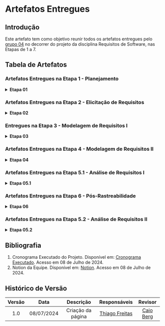 # Artefatos Entregues

## Introdução

Este artefato tem como objetivo reunir todos os artefatos entregues pelo [grupo 04](https://requisitos-de-software.github.io/2024.1-Gov.br/#/) no decorrer do projeto da disciplina Requisitos de Software, nas Etapas de 1 a 7.

## Tabela de Artefatos

### Artefatos Entregues na Etapa 1 - Planejamento

<details><summary><b>Etapa 01</b></summary>

A tabela 1 apresenta os arteftaos entregues na etapa 1.

<figcaption align="center">Tabela 1 - Artefatos Entregues na etapa 1</figcaption>

| Tarefa | Responsáveis | Período de desenvolvimento | Revisor | Data de revisão |
|:------:|:------------:| :------------------------: | :-----: |:---------------:|
| Ata da Reunião 01 | [Carlos Gabriel](https://github.com/TheCarlosRamos) | Início: 29/03</br> Fim: 30/03 | [Ester Lino](https://github.com/esteerlino) | 30/03 |
| Configuração do Git Pages | [Ester Lino](https://github.com/esteerlino) | Início: 27/03</br> Fim: 31/03 | [Henrique Batalha](https://github.com/HeBatalha) | 31/03 |
| Organizar o Notion da equipe  | [Caio Berg](https://github.com/Caio-bergbjj), [Thiago Freitas](https://github.com/thiagorfreitas) | Início: 30/03</br> Fim: 31/03 | [Arthur Gabriel](https://github.com/ArthurGabrieel) | 31/03 |
| Cronograma das atividades | [Ester Lino](https://github.com/esteerlino) | Início: 31/03</br> Fim: 01/04 | [Caio Berg](https://github.com/Caio-bergbjj) | 01/04 |
| Lista de aplicativos avaliados e aplicativo escolhido | [Caio Berg](https://github.com/Caio-bergbjj) | Início: 31/03</br> Fim: 01/04 | [Isaque Santos](https://github.com/IsaqueSH) |  01/04 |
| Rich Picture do Aplicativo | [Henrique Batalha](https://github.com/HeBatalha), [Isaque Santos](https://github.com/IsaqueSH)  | Início: 30/03</br> Fim: 30/03 | [Carlos Gabriel](https://github.com/TheCarlosRamos) |  31/03 |
| Ferramentas | [Arthur Gabriel](https://github.com/ArthurGabrieel)  | Início: 31/03</br> Fim: 31/03 | [Caio Berg](https://github.com/Caio-bergbjj) |  31/03 |
| Gravação da apresentação | [Arthur Gabriel](https://github.com/ArthurGabrieel), [Caio Berg](https://github.com/Caio-bergbjj), [Carlos Gabriel](https://github.com/TheCarlosRamos), [Ester Lino](https://github.com/esteerlino), [Henrique Batalha](https://github.com/HeBatalha), [Isaque Santos](https://github.com/IsaqueSH), [Thiago Freitas](https://github.com/thiagorfreitas) | Início: 01/04</br> Fim: 01/04 | [Thiago Freitas](https://github.com/thiagorfreitas) | 01/04 |
| Correção após feedbacks da entrega 01 | [Arthur Gabriel](https://github.com/ArthurGabrieel), [Caio Berg](https://github.com/Caio-bergbjj), [Carlos Gabriel](https://github.com/TheCarlosRamos), [Ester Lino](https://github.com/esteerlino), [Henrique Batalha](https://github.com/HeBatalha), [Isaque Santos](https://github.com/IsaqueSH), [Thiago Freitas](https://github.com/thiagorfreitas) | Início: 02/04</br> Fim: 04/04 | [Ester Lino](https://github.com/esteerlino) | Início: 04/04</br> Fim: 05/04 |

</details>

### Artefatos Entregues na Etapa 2 - Elicitação de Requisitos

<details><summary><b>Etapa 02</b></summary>

A tabela 2 apresenta os artefatos entregues na etapa 2.

<figcaption align="center">Tabela 2 - Artefatos Entregues na etapa 2</figcaption>

| Tarefa | Responsáveis | Período de desenvolvimento | Revisor | Período de revisão |
|:------:|:------------:| :------------------------: | :-----: |:------------------:|
| Atualização das atas | [Carlos Gabriel](https://github.com/TheCarlosRamos) | Início: 04/04</br> Fim: 13/04 | [Ester Lino](https://github.com/esteerlino) | Início:15/04</br> Fim: 17/04 |
| Atualização do Notion | [Thiago Freitas](https://github.com/thiagorfreitas) | Início: 13/04</br> Fim: 20/04 | [Caio Berg](https://github.com/Caio-bergbjj) | Início:21/04</br> Fim: 22/04 |
| Perfil de Usuário | [Arthur Gabriel](https://github.com/ArthurGabrieel), [Thiago Freitas](https://github.com/thiagorfreitas) | Início: 03/04</br> Fim: 13/04 | [Henrique Batalha](https://github.com/HeBatalha) | Início:21/04</br> Fim: 22/04 |
| Criação das Personas | [Henrique Batalha](https://github.com/HeBatalha), [Isaque Santos](https://github.com/IsaqueSH) | Início: 07/04</br> Fim: 14/04 | [Carlos Gabriel](https://github.com/TheCarlosRamos) | Início:21/04</br> Fim: 22/04 |
| Técnicas de elicitação: análise de documentos | [Henrique Batalha](https://github.com/HeBatalha), [Caio Berg](https://github.com/Caio-bergbjj) | Início: 11/04</br> Fim: 17/04 | [Isaque Santos](https://github.com/IsaqueSH) | Início: 21/04</br> Fim: 22/04 |
| Técnicas de elicitação: brainstorming | [Ester Lino](https://github.com/esteerlino), [Arthur Gabriel](https://github.com/ArthurGabrieel) | Início: 15/04</br> Fim: 21/04 | [Thiago Freitas](https://github.com/thiagorfreitas) | Início:21/04</br> Fim: 22/04 |
| Técnicas de elicitação: storytelling | [Carlos Gabriel](https://github.com/TheCarlosRamos), [Isaque Santos](https://github.com/IsaqueSH) | Início: 13/04</br> Fim: 16/04 | [Arthur Gabriel](https://github.com/ArthurGabrieel) | Início:21/04</br> Fim: 22/04  |
| Técnicas de priorização: MoSCoW | [Arthur Gabriel](https://github.com/ArthurGabrieel), [Isaque Santos](https://github.com/IsaqueSH) | Início: 13/04</br> Fim: 22/04 | [Ester Lino](https://github.com/esteerlino) | Início:21/04</br> Fim: 22/04 |
| Técnicas de priorização: First Thing First | [Carlos Gabriel](https://github.com/TheCarlosRamos), [Henrique Batalha](https://github.com/HeBatalha) | Início: 13/04</br> Fim: 16/04 | [Arthur Gabriel](https://github.com/ArthurGabrieel) | Início:21/04</br> Fim: 22/04 |
| Técnicas de priorização: Three Level Scale | [Ester Lino](https://github.com/esteerlino) | Início: 13/04</br> Fim: 22/04 | [Carlos Gabriel](https://github.com/TheCarlosRamos) | Início:21/04</br> Fim: 22/04 |
| Página com os requisitos elicitados | [Ester Lino](https://github.com/esteerlino) |  Início: 13/04</br> Fim: 22/04 | [Thiago Freitas](https://github.com/thiagorfreitas) | Início:21/04</br> Fim: 22/04 |
| Gravação da apresentação | [Arthur Gabriel](https://github.com/ArthurGabrieel), [Caio Berg](https://github.com/Caio-bergbjj), [Carlos Gabriel](https://github.com/TheCarlosRamos), [Ester Lino](https://github.com/esteerlino), [Henrique Batalha](https://github.com/HeBatalha), [Isaque Santos](https://github.com/IsaqueSH), [Thiago Freitas](https://github.com/thiagorfreitas) | Início: 20/04</br> Fim: 22/04 | [Arthur Gabriel](https://github.com/ArthurGabrieel) | Início:21/04</br> Fim: 22/04 |
| Correção após feedbacks da entrega 02 | [Arthur Gabriel](https://github.com/ArthurGabrieel), [Caio Berg](https://github.com/Caio-bergbjj), [Carlos Gabriel](https://github.com/TheCarlosRamos), [Ester Lino](https://github.com/esteerlino), [Henrique Batalha](https://github.com/HeBatalha), [Isaque Santos](https://github.com/IsaqueSH), [Thiago Freitas](https://github.com/thiagorfreitas) | Início: 22/04</br> Fim: 27/04 | [Ester Lino](https://github.com/esteerlino) | Início:27/04</br> Fim: 28/04 |

<figcaption align="center">Fonte: <a href="https://github.com/esteerlino">Ester Lino</a></figcaption>

</details>

### Entregues na Etapa 3 - Modelagem de Requisitos I

<details><summary><b>Etapa 03</b></summary>

A tabela 3 apresenta os artefatos entregues na etapa 3.

<figcaption align="center">Tabela 3 - Artefatos Entregues na etapa 3</figcaption>

| Tarefa | Responsáveis | Período de desenvolvimento | Revisor | Período de revisão |
|:------:|:------------:| :------------------------: | :-----: |:------------------:|
| Atualização das atas | [Carlos Gabriel](https://github.com/TheCarlosRamos) | Início: 23/04</br> Fim: 19/05 | [Ester Lino](https://github.com/esteerlino) | Início:19/05</br> Fim: 20/05 |
| Atualização do Notion | [Thiago Freitas](https://github.com/thiagorfreitas) | Início: 23/04</br> Fim: 19/05 | [Caio Berg](https://github.com/Caio-bergbjj) | Início:19/05</br> Fim: 20/05 |
| Cenários | [Arthur Gabriel](https://github.com/ArthurGabrieel), [Caio Berg](https://github.com/Caio-bergbjj), [Carlos Gabriel](https://github.com/TheCarlosRamos), [Ester Lino](https://github.com/esteerlino), [Henrique Batalha](https://github.com/HeBatalha), [Isaque Santos](https://github.com/IsaqueSH), [Thiago Freitas](https://github.com/thiagorfreitas) | Início: 03/05</br> Fim: 19/05 | [Carlos Gabriel](https://github.com/TheCarlosRamos), [Henrique Batalha](https://github.com/HeBatalha) | Início:19/05</br> Fim: 20/05 |
| Use Cases | [Arthur Gabriel](https://github.com/ArthurGabrieel), [Caio Berg](https://github.com/Caio-bergbjj), [Carlos Gabriel](https://github.com/TheCarlosRamos), [Ester Lino](https://github.com/esteerlino), [Henrique Batalha](https://github.com/HeBatalha), [Isaque Santos](https://github.com/IsaqueSH), [Thiago Freitas](https://github.com/thiagorfreitas) | Início: 03/05</br> Fim: 19/05 | [Caio Berg](https://github.com/Caio-bergbjj), [Isaque Santos](https://github.com/IsaqueSH) | Início:19/05</br> Fim: 20/05 |
| Léxico | [Arthur Gabriel](https://github.com/ArthurGabrieel), [Caio Berg](https://github.com/Caio-bergbjj), [Carlos Gabriel](https://github.com/TheCarlosRamos), [Ester Lino](https://github.com/esteerlino), [Henrique Batalha](https://github.com/HeBatalha), [Isaque Santos](https://github.com/IsaqueSH), [Thiago Freitas](https://github.com/thiagorfreitas) |  Início: 03/05</br> Fim: 19/05 | [Ester Lino](https://github.com/esteerlino) | Início:19/05</br> Fim: 20/05 |
| Especificação Suplementar | [Arthur Gabriel](https://github.com/ArthurGabrieel), [Caio Berg](https://github.com/Caio-bergbjj), [Carlos Gabriel](https://github.com/TheCarlosRamos), [Ester Lino](https://github.com/esteerlino), [Henrique Batalha](https://github.com/HeBatalha), [Isaque Santos](https://github.com/IsaqueSH), [Thiago Freitas](https://github.com/thiagorfreitas) | Início: 03/05</br> Fim: 19/05 | [Arthur Gabriel](https://github.com/ArthurGabrieel), [Caio Berg](https://github.com/Caio-bergbjj) e [Thiago Freitas](https://github.com/thiagorfreita) |  Início:19/05</br> Fim: 20/05 |
| Gravação da apresentação | [Arthur Gabriel](https://github.com/ArthurGabrieel), [Caio Berg](https://github.com/Caio-bergbjj), [Carlos Gabriel](https://github.com/TheCarlosRamos), [Ester Lino](https://github.com/esteerlino), [Henrique Batalha](https://github.com/HeBatalha), [Isaque Santos](https://github.com/IsaqueSH), [Thiago Freitas](https://github.com/thiagorfreitas) | Início: 19/05</br> Fim: 20/05 | [Henrique Batalha](https://github.com/HeBatalha) | Início:19/05</br> Fim: 20/05 |
| Correção após feedbacks da entrega 03 | [Arthur Gabriel](https://github.com/ArthurGabrieel), [Caio Berg](https://github.com/Caio-bergbjj), [Carlos Gabriel](https://github.com/TheCarlosRamos), [Ester Lino](https://github.com/esteerlino), [Henrique Batalha](https://github.com/HeBatalha), [Isaque Santos](https://github.com/IsaqueSH), [Thiago Freitas](https://github.com/thiagorfreitas) | Início: 21/05</br> Fim: 23/05  | [Ester Lino](https://github.com/esteerlino) | Início:23/05</br> Fim: 24/05 |

<figcaption align="center">Fonte: <a href="https://github.com/esteerlino">Ester Lino</a></figcaption>

</details>

### Artefatos Entregues na Etapa 4 - Modelagem de Requisitos II

<details><summary><b>Etapa 04</b></summary>

A tabela 4 apresenta os artefatos entregues na etapa 4.

<figcaption align="center">Tabela 4 - Artefatos Entregues na etapa 4</figcaption>

| Tarefa | Responsáveis | Período de desenvolvimento | Revisor | Período de revisão |
|:------:|:------------:| :------------------------: | :-----: |:------------------:|
| Atualização das atas | [Carlos Gabriel](https://github.com/TheCarlosRamos) | Início: 21/05</br> Fim: 26/05 | [Isaque Santos](https://github.com/IsaqueSH) | Início: 26/05</br> Fim: 27/05 |
| Atualização do Notion | [Thiago Freitas](https://github.com/thiagorfreitas) | Início: 21/05</br> Fim: 26/05 | [Caio Berg](https://github.com/Caio-bergbjj) | Início: 26/05</br> Fim: 27/05 |
| Histórias de Usuário |  [Arthur Gabriel](https://github.com/ArthurGabrieel), [Caio Berg](https://github.com/Caio-bergbjj), [Carlos Gabriel](https://github.com/TheCarlosRamos), [Ester Lino](https://github.com/esteerlino), [Henrique Batalha](https://github.com/HeBatalha), [Isaque Santos](https://github.com/IsaqueSH), [Thiago Freitas](https://github.com/thiagorfreitas) |  Início: 21/05</br> Fim: 27/05 | [Arthur Gabriel](https://github.com/ArthurGabrieel), [Caio Berg](https://github.com/Caio-bergbjj) e [Thiago Freitas](https://github.com/thiagorfreitas) | Início: 26/05</br> Fim: 27/05 |
| Backlog do Produto| [Ester Lino](https://github.com/esteerlino) | Início: 21/05</br> Fim: 26/05 | [Henrique Batalha](https://github.com/HeBatalha) | Início: 27/05</br> Fim: 27/05 |
| NFR Framework | [Arthur Gabriel](https://github.com/ArthurGabrieel), [Caio Berg](https://github.com/Caio-bergbjj), [Carlos Gabriel](https://github.com/TheCarlosRamos), [Ester Lino](https://github.com/esteerlino), [Henrique Batalha](https://github.com/HeBatalha), [Isaque Santos](https://github.com/IsaqueSH), [Thiago Freitas](https://github.com/thiagorfreitas) |  Início: 21/05</br> Fim: 27/05  |[Carlos Gabriel](https://github.com/TheCarlosRamos), [Henrique Batalha](https://github.com/HeBatalha) e [Isaque Santos](https://github.com/IsaqueSH) | Início: 26/05</br> Fim: 27/05 |
| Gravação da apresentação | [Arthur Gabriel](https://github.com/ArthurGabrieel), [Caio Berg](https://github.com/Caio-bergbjj), [Carlos Gabriel](https://github.com/TheCarlosRamos), [Ester Lino](https://github.com/esteerlino), [Henrique Batalha](https://github.com/HeBatalha), [Isaque Santos](https://github.com/IsaqueSH), [Thiago Freitas](https://github.com/thiagorfreitas) | Início: 26/05</br> Fim: 27/05 | [Ester Lino](https://github.com/esteerlino) | Início:26/05</br> Fim: 27/05 |
| Correção após feedbacks da entrega 04 | [Arthur Gabriel](https://github.com/ArthurGabrieel), [Caio Berg](https://github.com/Caio-bergbjj), [Carlos Gabriel](https://github.com/TheCarlosRamos), [Ester Lino](https://github.com/esteerlino), [Henrique Batalha](https://github.com/HeBatalha), [Isaque Santos](https://github.com/IsaqueSH), [Thiago Freitas](https://github.com/thiagorfreitas) | Início: 28/05</br> Fim: 30/05 | [Ester Lino](https://github.com/esteerlino) | Início: 30/05</br> Fim: 31/05 |

<figcaption align="center">Fonte: <a href="https://github.com/esteerlino">Ester Lino</a></figcaption>

</details>

### Artefatos Entregues na Etapa 5.1 - Análise de Requisitos I

<details><summary><b>Etapa 05.1</b></summary>

A tabela 5 apresenta os artefatos entregues na etapa 5.1.

<figcaption align="center">Tabela 5 - Artefatos Entregues na etapa 5.1</figcaption>

| Tarefa | Responsáveis | Período de desenvolvimento | Revisor | Período de revisão |
|:------:|:------------:| :------------------------: | :-----: |:------------------:|
| Atualização das atas | [Carlos Gabriel](https://github.com/TheCarlosRamos) | Início: 28/05</br> Fim: 09/06 | [Thiago Freitas](https://github.com/thiagorfreitas) | Início:09/06</br> Fim: 10/06 |
| Atualização do Notion | [Thiago Freitas](https://github.com/thiagorfreitas) | Início: 28/05</br> Fim: 10/06 | [Ester Lino](https://github.com/esteerlino) | Início:09/06</br> Fim: 10/06 |
| Verificação: Rich Pictures | [Henrique Batalha](https://github.com/HeBatalha) | Início: 28/05</br> Fim: 09/06 | [Arthur Gabriel](https://github.com/ArthurGabrieel), [Caio Berg](https://github.com/Caio-bergbjj), [Carlos Gabriel](https://github.com/TheCarlosRamos), [Ester Lino](https://github.com/esteerlino), [Henrique Batalha](https://github.com/HeBatalha), [Isaque Santos](https://github.com/IsaqueSH), [Thiago Freitas](https://github.com/thiagorfreitas) | Início:09/06</br> Fim: 10/06 |
| Verificação: Perfil de Usuário | [Arthur Gabriel](https://github.com/ArthurGabrieel) e [Thiago Freitas](https://github.com/thiagorfreitas) | Início: 28/05</br> Fim: 10/06 | [Arthur Gabriel](https://github.com/ArthurGabrieel), [Caio Berg](https://github.com/Caio-bergbjj), [Carlos Gabriel](https://github.com/TheCarlosRamos), [Ester Lino](https://github.com/esteerlino), [Henrique Batalha](https://github.com/HeBatalha), [Isaque Santos](https://github.com/IsaqueSH), [Thiago Freitas](https://github.com/thiagorfreitas) | Início:09/06</br> Fim: 10/06 |
| Verificação: Personas | [Henrique Batalha](https://github.com/HeBatalha) e [Isaque Santos](https://github.com/IsaqueSH) | Início: 28/05</br> Fim: 09/06 | [Arthur Gabriel](https://github.com/ArthurGabrieel), [Caio Berg](https://github.com/Caio-bergbjj), [Carlos Gabriel](https://github.com/TheCarlosRamos), [Ester Lino](https://github.com/esteerlino), [Henrique Batalha](https://github.com/HeBatalha), [Isaque Santos](https://github.com/IsaqueSH), [Thiago Freitas](https://github.com/thiagorfreitas) | Início:09/06</br> Fim: 10/06 |
| Verificação: Questionário | [Arthur Gabriel](https://github.com/ArthurGabrieel) | Início: 28/05</br> Fim: 10/06 | [Arthur Gabriel](https://github.com/ArthurGabrieel), [Caio Berg](https://github.com/Caio-bergbjj), [Carlos Gabriel](https://github.com/TheCarlosRamos), [Ester Lino](https://github.com/esteerlino), [Henrique Batalha](https://github.com/HeBatalha), [Isaque Santos](https://github.com/IsaqueSH), [Thiago Freitas](https://github.com/thiagorfreitas) | Início:09/06</br> Fim: 10/06 |
| Verificação: Análise de Interface | [Thiago Freitas](https://github.com/thiagorfreitas) | Início: 28/05</br> Fim: 10/06 | [Arthur Gabriel](https://github.com/ArthurGabrieel), [Caio Berg](https://github.com/Caio-bergbjj), [Carlos Gabriel](https://github.com/TheCarlosRamos), [Ester Lino](https://github.com/esteerlino), [Henrique Batalha](https://github.com/HeBatalha), [Isaque Santos](https://github.com/IsaqueSH), [Thiago Freitas](https://github.com/thiagorfreitas) | Início:09/06</br> Fim: 10/06 |
| Verificação: Análise de Documentos | [Caio Berg](https://github.com/Caio-bergbjj) | Início: 28/05</br> Fim: 10/06 | [Arthur Gabriel](https://github.com/ArthurGabrieel), [Caio Berg](https://github.com/Caio-bergbjj), [Carlos Gabriel](https://github.com/TheCarlosRamos), [Ester Lino](https://github.com/esteerlino), [Henrique Batalha](https://github.com/HeBatalha), [Isaque Santos](https://github.com/IsaqueSH), [Thiago Freitas](https://github.com/thiagorfreitas) | Início:09/06</br> Fim: 10/06 |
| Verificação: Análise de Protocolo | [Ester Lino](https://github.com/esteerlino) | Início: 28/05</br> Fim: 10/06 | [Arthur Gabriel](https://github.com/ArthurGabrieel), [Caio Berg](https://github.com/Caio-bergbjj), [Carlos Gabriel](https://github.com/TheCarlosRamos), [Ester Lino](https://github.com/esteerlino), [Henrique Batalha](https://github.com/HeBatalha), [Isaque Santos](https://github.com/IsaqueSH), [Thiago Freitas](https://github.com/thiagorfreitas) | Início:09/06</br> Fim: 10/06 |
| Verificação: Entrevista | [Henrique Batalha](https://github.com/HeBatalha) | Início: 28/05</br> Fim: 09/06 | [Arthur Gabriel](https://github.com/ArthurGabrieel), [Caio Berg](https://github.com/Caio-bergbjj), [Carlos Gabriel](https://github.com/TheCarlosRamos), [Ester Lino](https://github.com/esteerlino), [Henrique Batalha](https://github.com/HeBatalha), [Isaque Santos](https://github.com/IsaqueSH), [Thiago Freitas](https://github.com/thiagorfreitas) | Início:09/06</br> Fim: 10/06 |
| Verificação: Introspecção |  [Isaque Santos](https://github.com/IsaqueSH) | Início: 28/05</br> Fim: 09/06 | [Arthur Gabriel](https://github.com/ArthurGabrieel), [Caio Berg](https://github.com/Caio-bergbjj), [Carlos Gabriel](https://github.com/TheCarlosRamos), [Ester Lino](https://github.com/esteerlino), [Henrique Batalha](https://github.com/HeBatalha), [Isaque Santos](https://github.com/IsaqueSH), [Thiago Freitas](https://github.com/thiagorfreitas) | Início:09/06</br> Fim: 10/06 |
| Verificação: Storytelling |  [Carlos Gabriel](https://github.com/TheCarlosRamos) | Início: 28/05</br> Fim: 09/06 | [Arthur Gabriel](https://github.com/ArthurGabrieel), [Caio Berg](https://github.com/Caio-bergbjj), [Carlos Gabriel](https://github.com/TheCarlosRamos), [Ester Lino](https://github.com/esteerlino), [Henrique Batalha](https://github.com/HeBatalha), [Isaque Santos](https://github.com/IsaqueSH), [Thiago Freitas](https://github.com/thiagorfreitas) | Início:09/06</br> Fim: 10/06 |
| Verificação: Requisitos Elicitados |  [Caio Berg](https://github.com/Caio-bergbjj) | Início: 28/05</br> Fim: 10/06 | [Arthur Gabriel](https://github.com/ArthurGabrieel), [Caio Berg](https://github.com/Caio-bergbjj), [Carlos Gabriel](https://github.com/TheCarlosRamos), [Ester Lino](https://github.com/esteerlino), [Henrique Batalha](https://github.com/HeBatalha), [Isaque Santos](https://github.com/IsaqueSH), [Thiago Freitas](https://github.com/thiagorfreitas) | Início:09/06</br> Fim: 10/06 |
| Verificação: MoSCoW |  [Arthur Gabriel](https://github.com/ArthurGabrieel) e [Isaque Santos](https://github.com/IsaqueSH) | Início: 28/05</br> Fim: 10/06 | [Arthur Gabriel](https://github.com/ArthurGabrieel), [Caio Berg](https://github.com/Caio-bergbjj), [Carlos Gabriel](https://github.com/TheCarlosRamos), [Ester Lino](https://github.com/esteerlino), [Henrique Batalha](https://github.com/HeBatalha), [Isaque Santos](https://github.com/IsaqueSH), [Thiago Freitas](https://github.com/thiagorfreitas) | Início:09/06</br> Fim: 10/06 |
| Verificação: 100$ | [Caio Berg](https://github.com/Caio-bergbjj) e [Thiago Freitas](https://github.com/thiagorfreitas) | Início: 28/05</br> Fim: 10/06 | [Arthur Gabriel](https://github.com/ArthurGabrieel), [Caio Berg](https://github.com/Caio-bergbjj), [Carlos Gabriel](https://github.com/TheCarlosRamos), [Ester Lino](https://github.com/esteerlino), [Henrique Batalha](https://github.com/HeBatalha), [Isaque Santos](https://github.com/IsaqueSH), [Thiago Freitas](https://github.com/thiagorfreitas) | Início:09/06</br> Fim: 10/06 |
| Verificação: First Things First | [Carlos Gabriel](https://github.com/TheCarlosRamos) e [Henrique Batalha](https://github.com/HeBatalha) | Início: 28/05</br> Fim: 09/06 | [Arthur Gabriel](https://github.com/ArthurGabrieel), [Caio Berg](https://github.com/Caio-bergbjj), [Carlos Gabriel](https://github.com/TheCarlosRamos), [Ester Lino](https://github.com/esteerlino), [Henrique Batalha](https://github.com/HeBatalha), [Isaque Santos](https://github.com/IsaqueSH), [Thiago Freitas](https://github.com/thiagorfreitas) | Início:09/06</br> Fim: 10/06 |
| Verificação: Theree Level Scale | [Ester Lino](https://github.com/esteerlino) e [Henrique Batalha](https://github.com/HeBatalha) | Início: 28/05</br> Fim: 10/06 | [Arthur Gabriel](https://github.com/ArthurGabrieel), [Caio Berg](https://github.com/Caio-bergbjj), [Carlos Gabriel](https://github.com/TheCarlosRamos), [Ester Lino](https://github.com/esteerlino), [Henrique Batalha](https://github.com/HeBatalha), [Isaque Santos](https://github.com/IsaqueSH), [Thiago Freitas](https://github.com/thiagorfreitas) | Início:09/06</br> Fim: 10/06 |
| Verificação: Casos de Uso | [Caio Berg](https://github.com/Caio-bergbjj) e [Isaque Santos](https://github.com/IsaqueSH) | Início: 28/05</br> Fim: 10/06 | [Arthur Gabriel](https://github.com/ArthurGabrieel), [Caio Berg](https://github.com/Caio-bergbjj), [Carlos Gabriel](https://github.com/TheCarlosRamos), [Ester Lino](https://github.com/esteerlino), [Henrique Batalha](https://github.com/HeBatalha), [Isaque Santos](https://github.com/IsaqueSH), [Thiago Freitas](https://github.com/thiagorfreitas) | Início:09/06</br> Fim: 10/06 |
| Verificação: Léxicos | [Ester Lino](https://github.com/esteerlino) | Início: 28/05</br> Fim: 10/06 | [Arthur Gabriel](https://github.com/ArthurGabrieel), [Caio Berg](https://github.com/Caio-bergbjj), [Carlos Gabriel](https://github.com/TheCarlosRamos), [Ester Lino](https://github.com/esteerlino), [Henrique Batalha](https://github.com/HeBatalha), [Isaque Santos](https://github.com/IsaqueSH), [Thiago Freitas](https://github.com/thiagorfreitas) | Início:09/06</br> Fim: 10/06 |
| Verificação: Especificação Suplementar | [Arthur Gabriel](https://github.com/ArthurGabrieel) e [Thiago Freitas](https://github.com/thiagorfreitas) | Início: 28/05</br> Fim: 10/06 | [Arthur Gabriel](https://github.com/ArthurGabrieel), [Caio Berg](https://github.com/Caio-bergbjj), [Carlos Gabriel](https://github.com/TheCarlosRamos), [Ester Lino](https://github.com/esteerlino), [Henrique Batalha](https://github.com/HeBatalha), [Isaque Santos](https://github.com/IsaqueSH), [Thiago Freitas](https://github.com/thiagorfreitas) | Início:09/06</br> Fim: 10/06 |
| Verificação: Cenários | [Carlos Gabriel](https://github.com/TheCarlosRamos) e [Henrique Batalha](https://github.com/HeBatalha) | Início: 28/05</br> Fim: 09/06 | [Arthur Gabriel](https://github.com/ArthurGabrieel), [Caio Berg](https://github.com/Caio-bergbjj), [Carlos Gabriel](https://github.com/TheCarlosRamos), [Ester Lino](https://github.com/esteerlino), [Henrique Batalha](https://github.com/HeBatalha), [Isaque Santos](https://github.com/IsaqueSH), [Thiago Freitas](https://github.com/thiagorfreitas) | Início:09/06</br> Fim: 10/06 |
| Verificação: Histórias de Usuário | [Arthur Gabriel](https://github.com/ArthurGabrieel) e [Thiago Freitas](https://github.com/thiagorfreitas) | Início: 28/05</br> Fim: 10/06 | [Arthur Gabriel](https://github.com/ArthurGabrieel), [Caio Berg](https://github.com/Caio-bergbjj), [Carlos Gabriel](https://github.com/TheCarlosRamos), [Ester Lino](https://github.com/esteerlino), [Henrique Batalha](https://github.com/HeBatalha), [Isaque Santos](https://github.com/IsaqueSH), [Thiago Freitas](https://github.com/thiagorfreitas) | Início:09/06</br> Fim: 10/06 |
| Verificação: Backlog | [Caio Berg](https://github.com/Caio-bergbjj) e [Ester Lino](https://github.com/esteerlino) | Início: 28/05</br> Fim: 10/06 | [Arthur Gabriel](https://github.com/ArthurGabrieel), [Caio Berg](https://github.com/Caio-bergbjj), [Carlos Gabriel](https://github.com/TheCarlosRamos), [Ester Lino](https://github.com/esteerlino), [Henrique Batalha](https://github.com/HeBatalha), [Isaque Santos](https://github.com/IsaqueSH), [Thiago Freitas](https://github.com/thiagorfreitas) | Início:09/06</br> Fim: 10/06 |
| Verificação: NFR Framework | [Carlos Gabriel](https://github.com/TheCarlosRamos) e [Isaque Santos](https://github.com/IsaqueSH) | Início: 28/05</br> Fim: 09/06 | [Arthur Gabriel](https://github.com/ArthurGabrieel), [Caio Berg](https://github.com/Caio-bergbjj), [Carlos Gabriel](https://github.com/TheCarlosRamos), [Ester Lino](https://github.com/esteerlino), [Henrique Batalha](https://github.com/HeBatalha), [Isaque Santos](https://github.com/IsaqueSH), [Thiago Freitas](https://github.com/thiagorfreitas) | Início:09/06</br> Fim: 10/06 |
| Correção após feedbacks da entrega 05.1 | [Arthur Gabriel](https://github.com/çGabrieel), [Caio Berg](https://github.com/Caio-bergbjj), [Carlos Gabriel](https://github.com/TheCarlosRamos), [Ester Lino](https://github.com/esteerlino), [Henrique Batalha](https://github.com/HeBatalha), [Isaque Santos](https://github.com/IsaqueSH), [Thiago Freitas](https://github.com/thiagorfreitas) | Início: 11/06</br> Fim: 13/06 | [Isaque Santos](https://github.com/IsaqueSH) | Início: 13/06</br> Fim: 14/06 |

<figcaption align="center">Fonte: <a href="https://github.com/esteerlino">Ester Lino</a></figcaption>

</details>

### Artefatos Entregues na Etapa 6 - Pós-Rastreabilidade

<details><summary><b>Etapa 06</b></summary>

A tabela 6 apresenta os artefatos entregues na etapa 6.

<figcaption align="center">Tabela 6 - Cronograma planejado da etapa 6</figcaption>

| Tarefa | Responsáveis | Período de desenvolvimento | Revisor | Período de revisão |
|:------:|:------------:| :------------------------: | :-----: |:------------------:|
| Atualização das atas | [Carlos Gabriel](https://github.com/TheCarlosRamos) | Início: 11/06</br> Fim: 17/06 | [Thiago Freitas](https://github.com/thiagorfreitas) | Início:17/06</br> Fim: 18/06 |
| Atualização do Notion | [Thiago Freitas](https://github.com/thiagorfreitas) | Início: 11/06</br> Fim: 24/06 | [Arthur Gabriel](https://github.com/ArthurGabrieel) |  Início:23/06</br> Fim: 24/06 |
| Backward-from | [Carlos Gabriel](https://github.com/TheCarlosRamos), [Caio Berg](https://github.com/Caio-bergbjj), [Thiago Freitas](https://github.com/thiagorfreitas) |   Início: 11/06</br> Fim: 23/06 | [Ester Lino](https://github.com/esteerlino), [Henrique Batalha](https://github.com/HeBatalha)  | Início:23/06</br> Fim: 24/06 |
| Forward-from | [Ester Lino](https://github.com/esteerlino), [Isaque Santos](https://github.com/IsaqueSH), [Henrique Batalha](https://github.com/HeBatalha), [Arthur Gabriel](https://github.com/ArthurGabrieel) | Início: 11/06</br> Fim: 24/06 | [Caio Berg](https://github.com/Caio-bergbjj) | Início:23/06</br> Fim: 24/06 |
| Matriz de Rastreabilidade| [Ester Lino](https://github.com/esteerlino) | Início: 11/06</br> Fim: 24/06 | [Caio Berg](https://github.com/Caio-bergbjj) | Início:23/06</br> Fim: 24/06 |
| Gravação da apresentação | [Arthur Gabriel](https://github.com/ArthurGabrieel), [Caio Berg](https://github.com/Caio-bergbjj), [Carlos Gabriel](https://github.com/TheCarlosRamos), [Ester Lino](https://github.com/esteerlino), [Henrique Batalha](https://github.com/HeBatalha), [Isaque Santos](https://github.com/IsaqueSH), [Thiago Freitas](https://github.com/thiagorfreitas) | Início:23/06</br> Fim: 24/06 | [Carlos Gabriel](https://github.com/TheCarlosRamos) | Início:23/06</br> Fim: 24/06 |
| Correção após feedbacks da entrega 6 | [Arthur Gabriel](https://github.com/ArthurGabrieel), [Caio Berg](https://github.com/Caio-bergbjj), [Carlos Gabriel](https://github.com/TheCarlosRamos), [Ester Lino](https://github.com/esteerlino), [Henrique Batalha](https://github.com/HeBatalha), [Isaque Santos](https://github.com/IsaqueSH), [Thiago Freitas](https://github.com/thiagorfreitas) | Início: 25/06</br> Fim: 28/06 | [Isaque Santos](https://github.com/IsaqueSH) | Início: 28/06</br> Fim: 29/06 |

<figcaption align="center">Fonte: <a href="https://github.com/esteerlino">Ester Lino</a></figcaption>

</details>

### Artefatos Entregues na Etapa 5.2 - Análise de Requisitos II

<details><summary><b>Etapa 05.2</b></summary>

A tabela 7 apresenta os artefatos entrega da etapa 5.2.

<figcaption align="center">Tabela 5 - Artefatos Entregues na etapa 5.2</figcaption>

| Tarefa | Responsáveis | Período de desenvolvimento | Revisor | Período de revisão |
|:------:|:------------:| :------------------------: | :-----: |:------------------:|
| Atualização das atas | [Carlos Gabriel](https://github.com/TheCarlosRamos) | Início: 25/06</br> Fim: 30/06 | [Thiago Freitas](https://github.com/thiagorfreitas) |  Início:30/06</br> Fim: 01/07 |
| Atualização do Notion | [Thiago Freitas](https://github.com/thiagorfreitas) | Início: 25/06</br> Fim: 30/06 | [Ester Lino](https://github.com/esteerlino) |  Início:30/06</br> Fim: 01/07 |
| Verificação: Rich Picture | [Carlos Gabriel](https://github.com/TheCarlosRamos) e [Thiago Freitas](https://github.com/thiagorfreitas) |  Início: 25/06</br> Fim: 01/07 | [Arthur Gabriel](https://github.com/ArthurGabrieel) | Início:30/06</br> Fim: 01/07 |
| Verificação: Perfil de Usuário | [Ester Lino](https://github.com/esteerlino) e [Henrique Batalha](https://github.com/HeBatalha) | Início: 25/06</br> Fim: 01/07  | [Caio Berg](https://github.com/Caio-bergbjj) | Início:30/06</br> Fim: 01/07 |
| Verificação: Personas | [Caio Berg](https://github.com/Caio-bergbjj) e [Thiago Freitas](https://github.com/thiagorfreitas) | Início: 25/06</br> Fim: 01/07 | [Carlos Gabriel](https://github.com/TheCarlosRamos) | Início:30/06</br> Fim: 01/07 |
| Verificação: Termo de Consentimento | [Isaque Santos](https://github.com/IsaqueSH), [Thiago Freitas](https://github.com/thiagorfreitas) | Início: 25/06</br> Fim: 01/07 | [Ester Lino](https://github.com/esteerlino) | Início:30/06</br> Fim: 01/07 |
| Verificação: Análise de Documentos | [Carlos Gabriel](https://github.com/TheCarlosRamos) e  [Ester Lino](https://github.com/esteerlino) | Início: 25/06</br> Fim: 01/07 | [Henrique Batalha](https://github.com/HeBatalha) | Início:30/06</br> Fim: 01/07 |
| Verificação: Brainstorm | [Carlos Gabriel](https://github.com/TheCarlosRamos) e [Henrique Batalha](https://github.com/HeBatalha) | Início: 25/06</br> Fim: 01/07 | [Isaque Santos](https://github.com/IsaqueSH) | Início:30/06</br> Fim: 01/07 |
| Verificação: Storytelling | [Ester Lino](https://github.com/esteerlino) e [Henrique Batalha](https://github.com/HeBatalha) | Início: 25/06</br> Fim: 01/07 | [Thiago Freitas](https://github.com/thiagorfreitas) | Início:30/06</br> Fim: 01/07 |
| Verificação: Requisitos Elicitados | [Arthur Gabriel](https://github.com/ArthurGabrieel) e [Caio Berg](https://github.com/Caio-bergbjj) |  Início: 25/06</br> Fim: 01/07 | [Carlos Gabriel](https://github.com/TheCarlosRamos) | Início:30/06</br> Fim: 01/07 |
| Verificação: First Things First | [Caio Berg](https://github.com/Caio-bergbjj) e [Thiago Freitas](https://github.com/thiagorfreitas) | Início: 25/06</br> Fim: 01/07 | [Arthur Gabriel](https://github.com/ArthurGabrieel) | Início:30/06</br> Fim: 01/07 |
| Verificação: Theree Level Scale | [Caio Berg](https://github.com/Caio-bergbjj), [Carlos Gabriel](https://github.com/TheCarlosRamos) | Início: 25/06</br> Fim: 01/07 | [Ester Lino](https://github.com/esteerlino) | Início:30/06</br> Fim: 01/07 |
| Verificação: MoSCoW |   [Ester Lino](https://github.com/esteerlino) e [Thiago Freitas](https://github.com/thiagorfreitas) | Início: 25/06</br> Fim: 01/07 | [Caio Berg](https://github.com/Caio-bergbjj) | Início:30/06</br> Fim: 01/07 |
| Verificação: Cenários | [Arthur Gabriel](https://github.com/ArthurGabrieel) e [Thiago Freitas](https://github.com/thiagorfreitas) | Início: 25/06</br> Fim: 01/07 | [Henrique Batalha](https://github.com/HeBatalha) | Início:30/06</br> Fim: 01/07 |
| Verificação: Casos de Uso | [Arthur Gabriel](https://github.com/ArthurGabrieel) e [Carlos Gabriel](https://github.com/TheCarlosRamos) |  Início: 25/06</br> Fim: 01/07  | [Caio Berg](https://github.com/Caio-bergbjj) | Início:30/06</br> Fim: 01/07 |
| Verificação: Especificação Suplementar | [Ester Lino](https://github.com/esteerlino) e [Isaque Santos](https://github.com/IsaqueSH) | Início: 25/06</br> Fim: 01/07 | [Thiago Freitas](https://github.com/thiagorfreitas) | Início:30/06</br> Fim: 01/07 |
| Verificação: Léxicos | [Caio Berg](https://github.com/Caio-bergbjj) e [Henrique Batalha](https://github.com/HeBatalha) | Início: 25/06</br> Fim: 01/07 |  [Isaque Santos](https://github.com/IsaqueSH) | Início:30/06</br> Fim: 01/07 |
| Verificação: Backlog | [Henrique Batalha](https://github.com/HeBatalha) e [Isaque Santos](https://github.com/IsaqueSH) | Início: 25/06</br> Fim: 01/07 | [Arthur Gabriel](https://github.com/ArthurGabrieel) | Início:30/06</br> Fim: 01/07 |
| Verificação: Histórias de Usuário | [Carlos Gabriel](https://github.com/TheCarlosRamos) e [Isaque Santos](https://github.com/IsaqueSH) | Início: 25/06</br> Fim: 01/07 | [Caio Berg](https://github.com/Caio-bergbjj) | Início:30/06</br> Fim: 01/07 |
| Verificação: NFR Framework | [Caio Berg](https://github.com/Caio-bergbjj) e [Henrique Batalha](https://github.com/HeBatalha) | Início: 25/06</br> Fim: 01/07 | [Carlos Gabriel](https://github.com/TheCarlosRamos) | Início:30/06</br> Fim: 01/07 |
| Verificação: Backward-From | [Ester Lino](https://github.com/esteerlino) e [Isaque Santos](https://github.com/IsaqueSH) | Início: 25/06</br> Fim: 01/07 | [Thiago Freitas](https://github.com/thiagorfreitas) | Início:30/06</br> Fim: 01/07 |
| Verificação: Forward-From | [Arthur Gabriel](https://github.com/ArthurGabrieel) e [Caio Berg](https://github.com/Caio-bergbjj) | Início: 25/06</br> Fim: 01/07 | [Ester Lino](https://github.com/esteerlino) | Início:30/06</br> Fim: 01/07 |
| Verificação: Matriz de Rastreabilidade | [Arthur Gabriel](https://github.com/ArthurGabrieel) e [Carlos Gabriel](https://github.com/TheCarlosRamos) | Início: 25/06</br> Fim: 01/07 | [Henrique Batalha](https://github.com/HeBatalha) | Início:30/06</br> Fim: 01/07 |
| Validação: Protótipo | [Arthur Gabriel](https://github.com/ArthurGabrieel) e [Thiago Freitas](https://github.com/thiagorfreitas) | Início: 25/06</br> Fim: 01/07 | [Carlos Gabriel](https://github.com/TheCarlosRamos) | Início:30/06</br> Fim: 01/07 |
| Gravação da apresentação | [Arthur Gabriel](https://github.com/ArthurGabrieel), [Caio Berg](https://github.com/Caio-bergbjj), [Carlos Gabriel](https://github.com/TheCarlosRamos), [Ester Lino](https://github.com/esteerlino), [Henrique Batalha](https://github.com/HeBatalha), [Isaque Santos](https://github.com/IsaqueSH), [Thiago Freitas](https://github.com/thiagorfreitas) | Início:30/06</br> Fim: 01/07 | [Arthur Gabriel](https://github.com/ArthurGabrieel) | Início:30/06</br> Fim: 01/07 |
| Correção após feedbacks da entrega 05.2 | [Arthur Gabriel](https://github.com/ArthurGabrieel), [Caio Berg](https://github.com/Caio-bergbjj), [Carlos Gabriel](https://github.com/TheCarlosRamos), [Ester Lino](https://github.com/esteerlino), [Henrique Batalha](https://github.com/HeBatalha), [Isaque Santos](https://github.com/IsaqueSH), [Thiago Freitas](https://github.com/thiagorfreitas) | Início: 02/07</br> Fim: 05/07 | [Isaque Santos](https://github.com/IsaqueSH) | Início: 05/07</br> Fim: 06/07 |

<figcaption align="center">Fonte: <a href="https://github.com/esteerlino">Ester Lino</a></figcaption>

</details>


## Bibliografia

1. Cronograma Executado do Projeto. Disponível em: [Cronograma Executado](https://requisitos-de-software.github.io/2024.1-Gov.br/#/planejamento/cronograma_executado). Acesso em 08 de Julho de 2024.
2. Notion da Equipe. Disponível em: [Notion](https://requisitos-grupo4.notion.site/7ae52914340f45a6ad525d985c7d3010?v=0b90d8d4561a4e5db3d364cfc976be9e&pvs=74). Acesso em 08 de Julho de 2024.

## Histórico de Versão
| Versão | Data | Descrição | Responsáveis | Revisor |
| :----: | :--: | :-----------------------------------------------------: | :----------------------------------------------------------------------------------------------: | :----------------------------------------------: |
|  1.0   | 08/07/2024 | Criação da página | [Thiago Freitas](https://github.com/thiagorfreitas) | [Caio Berg](https://github.com/Caio-bergbjj) |